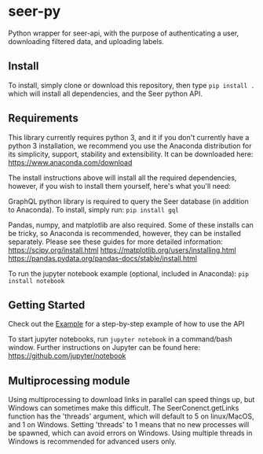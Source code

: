 # seer-py
Python wrapper for seer-api, with the purpose of authenticating a user, downloading filtered data, and uploading labels.

## Install
To install, simply clone or download this repository, then type `pip install .` which will install all dependencies, and the Seer python API.

## Requirements
This library currently requires python 3, and it if you don't currently have a python 3 installation, we recommend you use the Anaconda distribution for its simplicity, support, stability and extensibility. It can be downloaded here: https://www.anaconda.com/download

The install instructions above will install all the required dependencies, however, if you wish to install them yourself, here's what you'll need:

GraphQL python library is required to query the Seer database (in addition to Anaconda). To install, simply run:
`pip install gql`

Pandas, numpy, and matplotlib are also required. Some of these installs can be tricky, so Anaconda is recommended, however, they can be installed separately. Please see these guides for more detailed information:
https://scipy.org/install.html
https://matplotlib.org/users/installing.html
https://pandas.pydata.org/pandas-docs/stable/install.html

To run the jupyter notebook example (optional, included in Anaconda):
`pip install notebook`

## Getting Started

Check out the [Example](Examples/Example.ipynb) for a step-by-step example of how to use the API

To start jupyter notebooks, run `jupyter notebook` in a command/bash window. Further instructions on Jupyter can be found here: https://github.com/jupyter/notebook


## Multiprocessing module
Using multiprocessing to download links in parallel can speed things up, but Windows can sometimes make this difficult. The SeerConenct.getLinks function has the 'threads' argument, which will default to 5 on linux/MacOS, and 1 on Windows. Setting 'threads' to 1 means that no new processes will be spawned, which can avoid errors on Windows. Using multiple threads in Windows is recommended for advanced users only.
